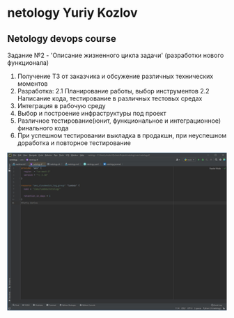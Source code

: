 # netology Yuriy Kozlov
## Netology devops course

Задание №2 - 'Описание жизненного цикла задачи' (разработки нового функционала)
1. Получение ТЗ от заказчика и обсужение различных технических моментов
2. Разработка: 
2.1 Планирование работы, выбор инструментов
2.2 Написание кода, тестирование в различных тестовых средах
3. Интеграция в рабочую среду 
4. Выбор и построение инфраструктуры под проект
5. Различное тестирование(юнит, функциональное и интеграционное) финального кода
6. При успешном тестировании выкладка в продакшн, при неуспешном доработка и повторное тестирование

![Картинка с файлом tf](img/tf.jpg)